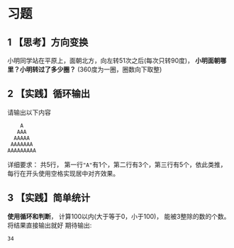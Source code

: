 # 习题

## 1 【思考】方向变换

小明同学站在平原上，面朝北方，向左转51次之后\(每次只转90度\)， **小明面朝哪里？小明转过了多少圈？** \(360度为一圈，圈数向下取整\)

## 2 【实践】循环输出

请输出以下内容

```text
    A
   AAA
  AAAAA
 AAAAAAA
AAAAAAAAA
```

详细要求： 共5行， 第一行`"A"`有1个，第二行有3个，第三行有5个，依此类推， 每行在开头使用空格实现居中对齐效果。

## 3 【实践】简单统计

**使用循环和判断**， 计算100以内\(大于等于0，小于100\)， 能被3整除的数的个数。 将结果直接输出就好 期待输出:

```text
34
```

